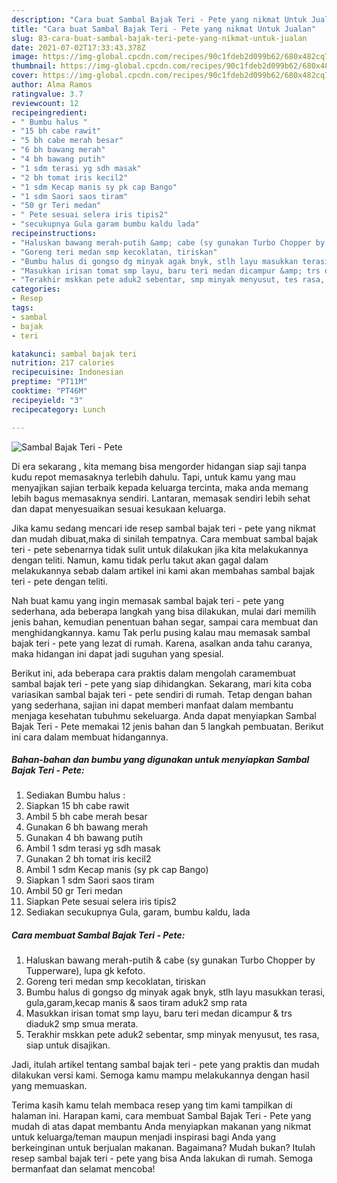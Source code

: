 ```yaml
---
description: "Cara buat Sambal Bajak Teri - Pete yang nikmat Untuk Jualan"
title: "Cara buat Sambal Bajak Teri - Pete yang nikmat Untuk Jualan"
slug: 83-cara-buat-sambal-bajak-teri-pete-yang-nikmat-untuk-jualan
date: 2021-07-02T17:33:43.378Z
image: https://img-global.cpcdn.com/recipes/90c1fdeb2d099b62/680x482cq70/sambal-bajak-teri-pete-foto-resep-utama.jpg
thumbnail: https://img-global.cpcdn.com/recipes/90c1fdeb2d099b62/680x482cq70/sambal-bajak-teri-pete-foto-resep-utama.jpg
cover: https://img-global.cpcdn.com/recipes/90c1fdeb2d099b62/680x482cq70/sambal-bajak-teri-pete-foto-resep-utama.jpg
author: Alma Ramos
ratingvalue: 3.7
reviewcount: 12
recipeingredient:
- " Bumbu halus "
- "15 bh cabe rawit"
- "5 bh cabe merah besar"
- "6 bh bawang merah"
- "4 bh bawang putih"
- "1 sdm terasi yg sdh masak"
- "2 bh tomat iris kecil2"
- "1 sdm Kecap manis sy pk cap Bango"
- "1 sdm Saori saos tiram"
- "50 gr Teri medan"
- " Pete sesuai selera iris tipis2"
- "secukupnya Gula garam bumbu kaldu lada"
recipeinstructions:
- "Haluskan bawang merah-putih &amp; cabe (sy gunakan Turbo Chopper by Tupperware), lupa gk kefoto."
- "Goreng teri medan smp kecoklatan, tiriskan"
- "Bumbu halus di gongso dg minyak agak bnyk, stlh layu masukkan terasi, gula,garam,kecap manis &amp; saos tiram aduk2 smp rata"
- "Masukkan irisan tomat smp layu, baru teri medan dicampur &amp; trs diaduk2 smp smua merata."
- "Terakhir mskkan pete aduk2 sebentar, smp minyak menyusut, tes rasa, siap untuk disajikan."
categories:
- Resep
tags:
- sambal
- bajak
- teri

katakunci: sambal bajak teri 
nutrition: 217 calories
recipecuisine: Indonesian
preptime: "PT11M"
cooktime: "PT46M"
recipeyield: "3"
recipecategory: Lunch

---
```



![Sambal Bajak Teri - Pete](https://img-global.cpcdn.com/recipes/90c1fdeb2d099b62/680x482cq70/sambal-bajak-teri-pete-foto-resep-utama.jpg)

Di era  sekarang , kita memang bisa mengorder hidangan siap saji tanpa kudu repot memasaknya terlebih dahulu. Tapi, untuk kamu yang mau menyajikan sajian terbaik kepada keluarga tercinta, maka anda memang lebih bagus memasaknya sendiri. Lantaran, memasak sendiri lebih sehat dan dapat menyesuaikan sesuai kesukaan keluarga.

Jika kamu sedang mencari ide resep sambal bajak teri - pete yang nikmat dan mudah dibuat,maka di sinilah tempatnya. Cara membuat sambal bajak teri - pete  sebenarnya tidak sulit untuk dilakukan jika kita melakukannya dengan teliti. Namun, kamu tidak perlu takut akan gagal dalam melakukannya 
sebab dalam artikel ini kami akan membahas sambal bajak teri - pete dengan teliti.  



Nah buat kamu yang ingin memasak sambal bajak teri - pete yang sederhana, ada beberapa langkah yang bisa dilakukan, mulai dari memilih jenis bahan, kemudian penentuan bahan segar, sampai cara membuat dan menghidangkannya. kamu Tak perlu pusing kalau mau memasak sambal bajak teri - pete yang lezat di rumah. Karena, asalkan anda  tahu caranya, maka hidangan ini dapat jadi suguhan yang spesial.

Berikut ini, ada beberapa cara praktis  dalam mengolah caramembuat sambal bajak teri - pete yang siap dihidangkan. Sekarang, mari kita coba variasikan sambal bajak teri - pete sendiri di rumah. Tetap dengan bahan yang sederhana, sajian ini dapat memberi manfaat dalam membantu menjaga kesehatan tubuhmu sekeluarga. Anda dapat menyiapkan Sambal Bajak Teri - Pete memakai 12 jenis bahan dan 5 langkah pembuatan. Berikut ini cara dalam membuat hidangannya.

<!--inarticleads1-->

##### Bahan-bahan dan bumbu yang digunakan untuk menyiapkan Sambal Bajak Teri - Pete:

1. Sediakan  Bumbu halus :
1. Siapkan 15 bh cabe rawit
1. Ambil 5 bh cabe merah besar
1. Gunakan 6 bh bawang merah
1. Gunakan 4 bh bawang putih
1. Ambil 1 sdm terasi yg sdh masak
1. Gunakan 2 bh tomat iris kecil2
1. Ambil 1 sdm Kecap manis (sy pk cap Bango)
1. Siapkan 1 sdm Saori saos tiram
1. Ambil 50 gr Teri medan
1. Siapkan  Pete sesuai selera iris tipis2
1. Sediakan secukupnya Gula, garam, bumbu kaldu, lada




<!--inarticleads2-->

##### Cara membuat Sambal Bajak Teri - Pete:

1. Haluskan bawang merah-putih &amp; cabe (sy gunakan Turbo Chopper by Tupperware), lupa gk kefoto.
1. Goreng teri medan smp kecoklatan, tiriskan
1. Bumbu halus di gongso dg minyak agak bnyk, stlh layu masukkan terasi, gula,garam,kecap manis &amp; saos tiram aduk2 smp rata
1. Masukkan irisan tomat smp layu, baru teri medan dicampur &amp; trs diaduk2 smp smua merata.
1. Terakhir mskkan pete aduk2 sebentar, smp minyak menyusut, tes rasa, siap untuk disajikan.




Jadi, itulah artikel tentang  sambal bajak teri - pete  yang praktis dan mudah dilakukan versi kami. Semoga kamu mampu melakukannya dengan hasil yang memuaskan. 

Terima kasih kamu telah membaca resep yang tim kami tampilkan di halaman ini. Harapan kami, cara membuat  Sambal Bajak Teri - Pete yang mudah di atas dapat membantu Anda menyiapkan makanan yang nikmat untuk keluarga/teman maupun menjadi inspirasi bagi Anda yang berkeinginan untuk berjualan makanan. Bagaimana? Mudah bukan? Itulah resep sambal bajak teri - pete yang bisa Anda lakukan di rumah. Semoga bermanfaat dan selamat mencoba!

